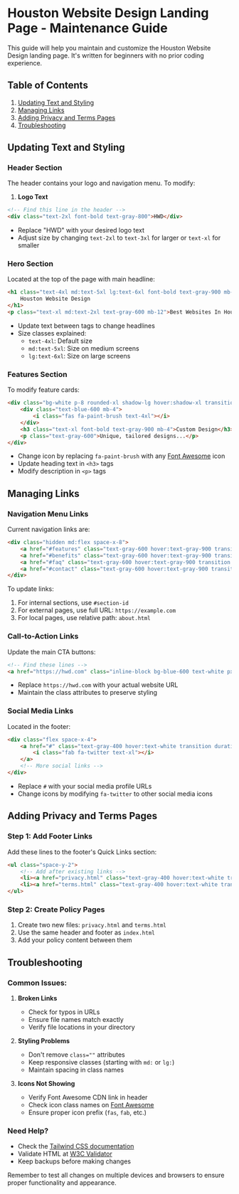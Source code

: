 # Houston Website Design Landing Page - Maintenance Guide

This guide will help you maintain and customize the Houston Website Design landing page. It's written for beginners with no prior coding experience.

## Table of Contents
1. [Updating Text and Styling](#updating-text-and-styling)
2. [Managing Links](#managing-links)
3. [Adding Privacy and Terms Pages](#adding-privacy-and-terms-pages)
4. [Troubleshooting](#troubleshooting)

## Updating Text and Styling

### Header Section
The header contains your logo and navigation menu. To modify:

1. **Logo Text**
```html
<!-- Find this line in the header -->
<div class="text-2xl font-bold text-gray-800">HWD</div>
```
- Replace "HWD" with your desired logo text
- Adjust size by changing `text-2xl` to `text-3xl` for larger or `text-xl` for smaller

### Hero Section
Located at the top of the page with main headline:

```html
<h1 class="text-4xl md:text-5xl lg:text-6xl font-bold text-gray-900 mb-6 leading-tight">
    Houston Website Design
</h1>
<p class="text-xl md:text-2xl text-gray-600 mb-12">Best Websites In Houston</p>
```
- Update text between tags to change headlines
- Size classes explained:
  - `text-4xl`: Default size
  - `md:text-5xl`: Size on medium screens
  - `lg:text-6xl`: Size on large screens

### Features Section
To modify feature cards:

```html
<div class="bg-white p-8 rounded-xl shadow-lg hover:shadow-xl transition duration-300">
    <div class="text-blue-600 mb-4">
        <i class="fas fa-paint-brush text-4xl"></i>
    </div>
    <h3 class="text-xl font-bold text-gray-900 mb-4">Custom Design</h3>
    <p class="text-gray-600">Unique, tailored designs...</p>
</div>
```
- Change icon by replacing `fa-paint-brush` with any [Font Awesome](https://fontawesome.com/icons) icon
- Update heading text in `<h3>` tags
- Modify description in `<p>` tags

## Managing Links

### Navigation Menu Links
Current navigation links are:

```html
<div class="hidden md:flex space-x-8">
    <a href="#features" class="text-gray-600 hover:text-gray-900 transition duration-300">Features</a>
    <a href="#benefits" class="text-gray-600 hover:text-gray-900 transition duration-300">Benefits</a>
    <a href="#faq" class="text-gray-600 hover:text-gray-900 transition duration-300">FAQ</a>
    <a href="#contact" class="text-gray-600 hover:text-gray-900 transition duration-300">Contact</a>
</div>
```

To update links:
1. For internal sections, use `#section-id`
2. For external pages, use full URL: `https://example.com`
3. For local pages, use relative path: `about.html`

### Call-to-Action Links
Update the main CTA buttons:

```html
<!-- Find these lines -->
<a href="https://hwd.com" class="inline-block bg-blue-600 text-white px-8 py-4 rounded-lg">
```
- Replace `https://hwd.com` with your actual website URL
- Maintain the class attributes to preserve styling

### Social Media Links
Located in the footer:

```html
<div class="flex space-x-4">
    <a href="#" class="text-gray-400 hover:text-white transition duration-300">
        <i class="fab fa-twitter text-xl"></i>
    </a>
    <!-- More social links -->
</div>
```
- Replace `#` with your social media profile URLs
- Change icons by modifying `fa-twitter` to other social media icons

## Adding Privacy and Terms Pages

### Step 1: Add Footer Links
Add these lines to the footer's Quick Links section:

```html
<ul class="space-y-2">
    <!-- Add after existing links -->
    <li><a href="privacy.html" class="text-gray-400 hover:text-white transition duration-300">Privacy Policy</a></li>
    <li><a href="terms.html" class="text-gray-400 hover:text-white transition duration-300">Terms of Service</a></li>
</ul>
```

### Step 2: Create Policy Pages
1. Create two new files: `privacy.html` and `terms.html`
2. Use the same header and footer as `index.html`
3. Add your policy content between them

## Troubleshooting

### Common Issues:

1. **Broken Links**
   - Check for typos in URLs
   - Ensure file names match exactly
   - Verify file locations in your directory

2. **Styling Problems**
   - Don't remove `class=""` attributes
   - Keep responsive classes (starting with `md:` or `lg:`)
   - Maintain spacing in class names

3. **Icons Not Showing**
   - Verify Font Awesome CDN link in header
   - Check icon class names on [Font Awesome](https://fontawesome.com/icons)
   - Ensure proper icon prefix (`fas`, `fab`, etc.)

### Need Help?
- Check the [Tailwind CSS documentation](https://tailwindcss.com/docs)
- Validate HTML at [W3C Validator](https://validator.w3.org/)
- Keep backups before making changes

Remember to test all changes on multiple devices and browsers to ensure proper functionality and appearance.